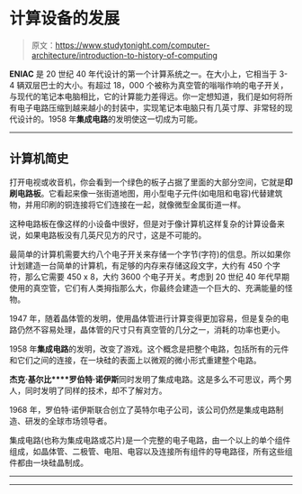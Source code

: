 # 计算设备的发展

> 原文：<https://www.studytonight.com/computer-architecture/introduction-to-history-of-computing>

**ENIAC** 是 20 世纪 40 年代设计的第一个计算系统之一。在大小上，它相当于 3-4 辆双层巴士的大小。有超过 18，000 个被称为真空管的嗡嗡作响的电子开关，与现代的笔记本电脑相比，它的计算能力差得远。你一定想知道，我们是如何将所有电子电路压缩到越来越小的封装中，实现笔记本电脑只有几英寸厚、非常轻的现代设计的。1958 年**集成电路**的发明使这一切成为可能。

* * *

## 计算机简史

打开电视或收音机，你会看到一个绿色的板子占据了里面的大部分空间，它就是**印刷电路板**。它看起来像一张街道地图，用小型电子元件(如电阻和电容)代替建筑物，并用印刷的铜连接将它们连接在一起，就像微型金属街道一样。

这种电路板在像这样的小设备中很好，但是对于像计算机这样复杂的计算设备来说，如果电路板没有几英尺见方的尺寸，这是不可能的。

最简单的计算机需要大约八个电子开关来存储一个字节(字符)的信息。所以如果你计划建造一台简单的计算机，有足够的内存来存储这段文字，大约有 450 个字符，那么它需要 450 x 8，大约 3600 个电子开关。考虑到 20 世纪 40 年代早期使用的真空管，它们有人类拇指那么大，你最终会建造一个巨大的、充满能量的怪物。

1947 年，随着晶体管的发明，使用晶体管进行计算变得更加容易，但是复杂的电路仍然不容易处理，晶体管的尺寸只有真空管的几分之一，消耗的功率也更小。

1958 年**集成电路**的发明，改变了游戏。这个概念是把整个电路，包括所有的元件和它们之间的连接，在一块硅的表面上以微观的微小形式重建整个电路。

**杰克·基尔比****罗伯特·诺伊斯**同时发明了集成电路。这是多么不可思议，两个男人，同时发明了同样的技术，却不了解对方。

1968 年，罗伯特·诺伊斯联合创立了英特尔电子公司，该公司仍然是集成电路制造、研发的全球市场领导者。

集成电路(也称为集成电路或芯片)是一个完整的电子电路，由一个以上的单个组件组成，如晶体管、二极管、电阻、电容以及连接所有组件的导电路径，所有这些组件都由一块硅晶制成。

* * *

* * *
